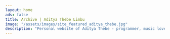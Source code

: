 ```yaml
---
layout: home
ads: false
title: Archive | Aditya Thebe Limbu
image: "/assets/images/site_featured_aditya_thebe.jpg"
description: "Personal website of Aditya Thebe - programmer, music lover and travel lover"
---
```

